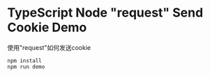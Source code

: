 TypeScript Node "request" Send Cookie Demo
==========================================

使用"request"如何发送cookie

```
npm install
npm run demo
```
